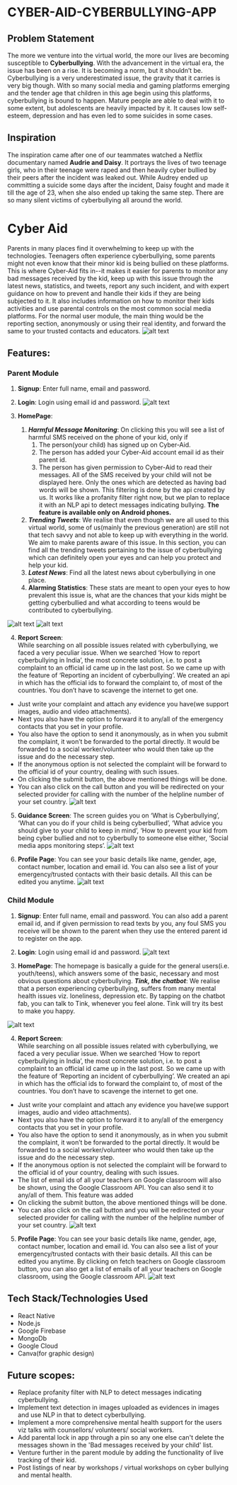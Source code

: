 # CYBER-AID-CYBERBULLYING-APP

## Problem Statement
The more we venture into the virtual world, the more our lives are becoming susceptible to **Cyberbullying**. With the advancement in the virtual era, the issue has been on a rise. It is becoming a norm, but it shouldn’t be. Cyberbullying is a very underestimated issue, the gravity that it carries is very big though. With so many social media and gaming platforms emerging and the tender age that children in this age begin using this platforms, cyberbullying is bound to happen. Mature people are able to deal with it to some extent, but adolescents are heavily impacted by it. It causes low self-esteem, depression and has even led to some suicides in some cases.

## Inspiration
The inspiration came after one of our teammates watched a Netflix documentary named **Audrie and Daisy**. It portrays the lives of two teenage girls, who in their teenage were raped and then heavily cyber bullied by their peers after the incident was leaked out. While Audrey ended up committing a suicide some days after the incident, Daisy fought and made it till the age of 23, when she also ended up taking the same step.
There are so many silent victims of cyberbullying all around the world.


# Cyber Aid
Parents in many places find it overwhelming to keep up with the technologies.
Teenagers often experience cyberbullying, some parents might not even know that their minor kid is being bullied on these platforms. This is where Cyber-Aid fits in--it makes it easier for parents to monitor any bad messages received by the kid, keep up with this issue through the latest news, statistics, and tweets, report any such incident, and with expert guidance on how to prevent and handle their kids if they are being subjected to it. It also includes information on how to monitor their kids activities and use parental controls on the most common social media platforms.
For the normal user module, the main thing would be the reporting section, anonymously or using their real identity, and forward the same to your trusted contacts and educators.
![alt text](https://res.cloudinary.com/sh24sh25/image/upload/v1608453181/Cyber-Aid/PicsArt_12-20-02.02.05_lyjfg0.jpg "Authentication screens")


## Features:
### Parent Module
1. **Signup**: Enter full name, email and password.
   
2. **Login**: Login using email id and password.
![alt text](https://res.cloudinary.com/sh24sh25/image/upload/v1608452872/Cyber-Aid/PicsArt_12-20-01.23.07_d3oaws.jpg "Authentication screens")
3. **HomePage**:
    1. ***Harmful Message Monitoring***: 
On clicking this you will see a list of harmful SMS received on the phone of your kid, only if
          1. The person(your child) has signed up on Cyber-Aid.
          2. The person has added your Cyber-Aid account email id as their parent id.
          3. The person has given permission to Cyber-Aid to read their messages. 
         All of the SMS received by your child will not be displayed here. Only the ones which are detected as having bad words will be shown. This filtering is done by the api created by us. It works like a profanity filter right now, but we plan to replace it with an NLP api to detect messages indicating bullying.
         **The feature is available only on Android phones.**
    2. ***Trending Tweets***: 
    We realise that even though we are all used to this virtual world, some of us(mainly the previous generation) are still not that tech savvy and not able to keep up with everything in the world. We aim to make parents aware of this issue.
In this section, you can find all the trending tweets pertaining to the issue of cyberbullying which can definitely open your eyes and can help you protect and help your kid.
   3. ***Latest News***: 
    Find all the latest news about cyberbullying in one place.
   4. **Alarming Statistics**:
These stats are meant to open your eyes to how prevalent this issue is, what are the chances that your kids might be getting cyberbullied and what according to teens would be contributed to cyberbullying.

   
![alt text](https://res.cloudinary.com/sh24sh25/image/upload/v1608454211/Cyber-Aid/225a2a38-b2c7-43f7-bf1e-d2e237b626df_c9oeke.jpg "Homescreen")
![alt text](https://res.cloudinary.com/sh24sh25/image/upload/v1608452874/Cyber-Aid/PicsArt_12-20-01.41.36_mk3poi.jpg "Homescreen")
<!--     2. ***Tink, the chatbot***: By clicking on the ‘Let’s Talk’ you can let Tink try to resolve your issue, which you can select from the list provided by Tink.
    ![alt text](https://user-images.githubusercontent.com/43985601/99190037-4d40e200-278a-11eb-8473-ae225d10b035.jpg "Chill with Tink")
    3. ***Create a meme***: Creating memes is equally as helpful as blogging. A good meme requires a lot of creativity. Boost your creativity or destress yourself by creating a meme.
    ![alt text](https://user-images.githubusercontent.com/43985601/99190036-4c0fb500-278a-11eb-8f2f-6d8d6d142e6e.jpg "Meme Generator")
    4. ***Quote of the day***: Consider this as a daily dose of motivation capsuled in a sentence, Quote of the day will show a new inspiration quote everyday.
    5. ***Tracks to refresh your mood***: Music has therapeutic powers. To calm your mind, we present you a list of albums from Spotify, sorted to cater to your specific needs.
    ![alt text](https://user-images.githubusercontent.com/43985601/99189365-da823780-2786-11eb-9f2a-1e07f1988e96.jpg "Tracks to refresh your mood from Spotify")
    6. ***Games to Relax your mind***: Who doesn’t love bursting a bubble wrap?! The best ways to deal with stress & anxiety is to walk in rain, popping the bubble, pop the bubble wrap, turn the switch on or off etc. In this section we provide you with all such games.
    ![alt text](https://user-images.githubusercontent.com/43985601/99189360-d81fdd80-2786-11eb-9983-fdf540867718.jpg "Games to relax your mind")
    
 -->
4. **Report Screen**:   
While searching on all possible issues related with cyberbullying, we faced a very peculiar issue. When we searched ‘How to report cyberbullying in India’, the most concrete solution, i.e. to post a complaint to an official id came up in the last post. 
So we came up with the feature of ‘Reporting an incident of cyberbullying’. 
We created an api in which has the official ids to forward the complaint to, of most of the countries. You don’t have to scavenge the internet to get one.
* Just write your complaint and attach any evidence you have(we support images, audio and video attachments).  
* Next you also have the option to forward it to any/all of the emergency contacts that you set in your profile.
* You also have the option to send it anonymously, as in when you submit the complaint, it won’t be forwarded to the portal directly. It would be forwarded to a social worker/volunteer who would then take up the issue and do the necessary step. 
* If the anonymous option is not selected the complaint will be forward to the official id of your country, dealing with such issues.
* On clicking the submit button, the above mentioned things will be done.
* You can also click on the call button and you will be redirected on your selected provider for calling with the number of the helpline number of your set country.
![alt text](https://res.cloudinary.com/sh24sh25/image/upload/v1608452874/Cyber-Aid/PicsArt_12-20-01.49.00_iy4tnk.jpg "Blogs and articles")


5. **Guidance Screen**:
   The screen guides you on ‘What is Cyberbullying’, ‘What can you do if your child is being cyberbullied’, ‘What advice you should give to your child to keep in mind’, ‘How to prevent your kid from being cyber bullied and not to cyberbully to someone else either, ‘Social media apps monitoring steps’.
   ![alt text](https://res.cloudinary.com/sh24sh25/image/upload/v1608453483/Cyber-Aid/PicsArt_12-20-01.52.59_stymhq.jpg "Blogs and articles")
<!-- 
    ![alt text](https://res.cloudinary.com/sh24sh25/image/upload/v1608453862/Cyber-Aid/097bc9f4-6171-4373-b352-77d6e88e6b39_xvqr0g.jpg "Professional help")

6. **Fitness & Lifestyle page**: See a list of mental health issues. Tap on an item to explore guidance to get relief from it.
* On clicking any issue: You can see a list of subcategories.
* By clicking on any sub-category you will visit a page with posts related to the main issue and pertaining to the selected sub-category. Click on any post to view it. 
![alt text](https://user-images.githubusercontent.com/43985601/99189358-d6561a00-2786-11eb-8657-9f38f9139324.jpg "Fitness screens")
![alt text](https://user-images.githubusercontent.com/43985601/99190032-487c2e00-278a-11eb-9594-b94bdf88f55c.jpg "Fitness Sub Screens") -->
6. **Profile Page**:
   You can see your basic details like name, gender, age, contact number, location and email id. You can also see a list of your emergency/trusted contacts with their basic details. All this can be edited you anytime.
   ![alt text](https://res.cloudinary.com/sh24sh25/image/upload/v1608453862/Cyber-Aid/097bc9f4-6171-4373-b352-77d6e88e6b39_xvqr0g.jpg "Professional help")
   
### Child Module
1. **Signup**: Enter full name, email and password. You can also add a parent email id, and if given permission to read texts by you, any foul SMS you receive will be shown to the parent when they use the entered parent id to register on the app. 

2. **Login**: Login using email id and password.
![alt text](https://res.cloudinary.com/sh24sh25/image/upload/v1608455151/Cyber-Aid/PicsArt_12-20-02.31.38_o2b2dx.jpg "Authentication screens")

3. **HomePage**:
   The homepage is basically a guide for the general users(i.e. youth/teens), which answers some of the basic, necessary and most obvious questions about cyberbullying.
   ***Tink, the chatbot***: We realise that a person experiencing cyberbullying, suffers from many mental health issues viz. loneliness, depression etc. By tapping on the chatbot fab, you can talk to Tink, whenever you feel alone. Tink will try its best to make you happy.
   
![alt text](https://res.cloudinary.com/sh24sh25/image/upload/v1608455376/Cyber-Aid/PicsArt_12-20-02.38.45_ttc6zj.jpg "Homescreen")
<!-- ![alt text](https://res.cloudinary.com/sh24sh25/image/upload/v1608452874/Cyber-Aid/PicsArt_12-20-01.41.36_mk3poi.jpg "Homescreen") -->
<!--     2. ***Tink, the chatbot***: By clicking on the ‘Let’s Talk’ you can let Tink try to resolve your issue, which you can select from the list provided by Tink.
    ![alt text](https://user-images.githubusercontent.com/43985601/99190037-4d40e200-278a-11eb-8473-ae225d10b035.jpg "Chill with Tink")
    3. ***Create a meme***: Creating memes is equally as helpful as blogging. A good meme requires a lot of creativity. Boost your creativity or destress yourself by creating a meme.
    ![alt text](https://user-images.githubusercontent.com/43985601/99190036-4c0fb500-278a-11eb-8f2f-6d8d6d142e6e.jpg "Meme Generator")
    4. ***Quote of the day***: Consider this as a daily dose of motivation capsuled in a sentence, Quote of the day will show a new inspiration quote everyday.
    5. ***Tracks to refresh your mood***: Music has therapeutic powers. To calm your mind, we present you a list of albums from Spotify, sorted to cater to your specific needs.
    ![alt text](https://user-images.githubusercontent.com/43985601/99189365-da823780-2786-11eb-9f2a-1e07f1988e96.jpg "Tracks to refresh your mood from Spotify")
    6. ***Games to Relax your mind***: Who doesn’t love bursting a bubble wrap?! The best ways to deal with stress & anxiety is to walk in rain, popping the bubble, pop the bubble wrap, turn the switch on or off etc. In this section we provide you with all such games.
    ![alt text](https://user-images.githubusercontent.com/43985601/99189360-d81fdd80-2786-11eb-9983-fdf540867718.jpg "Games to relax your mind")
    
 -->
4. **Report Screen**:   
While searching on all possible issues related with cyberbullying, we faced a very peculiar issue. When we searched ‘How to report cyberbullying in India’, the most concrete solution, i.e. to post a complaint to an official id came up in the last post. 
So we came up with the feature of ‘Reporting an incident of cyberbullying’. 
We created an api in which has the official ids to forward the complaint to, of most of the countries. You don’t have to scavenge the internet to get one.
* Just write your complaint and attach any evidence you have(we support images, audio and video attachments).  
* Next you also have the option to forward it to any/all of the emergency contacts that you set in your profile.
* You also have the option to send it anonymously, as in when you submit the complaint, it won’t be forwarded to the portal directly. It would be forwarded to a social worker/volunteer who would then take up the issue and do the necessary step. 
* If the anonymous option is not selected the complaint will be forward to the official id of your country, dealing with such issues.
* The list of email ids of all your teachers on Google classroom will also be shown, using the Google Classroom API. You can also send it to any/all of them. This feature was added 
* On clicking the submit button, the above mentioned things will be done.
* You can also click on the call button and you will be redirected on your selected provider for calling with the number of the helpline number of your set country.
![alt text](https://res.cloudinary.com/sh24sh25/image/upload/v1608463747/Cyber-Aid/PicsArt_12-20-04.48.19_t8wsns.jpg "Blogs and articles")
   
5. **Profile Page**:
   You can see your basic details like name, gender, age, contact number, location and email id. You can also see a list of your emergency/trusted contacts with their basic details. All this can be edited you anytime. By clicking on fetch teachers on Google classroom button, you can also get a list of emails of all your teachers on Google classroom, using the Google classroom API.
   ![alt text](https://res.cloudinary.com/sh24sh25/image/upload/v1608463561/Cyber-Aid/PicsArt_12-20-04.51.58_tawva6.jpg "Professional help")

## Tech Stack/Technologies Used
* React Native
* Node.js
* Google Firebase
* MongoDb
* Google Cloud
* Canva(for graphic design)


## Future scopes:
* Replace profanity filter with NLP to detect messages indicating cyberbullying.
* Implement text detection in images uploaded as evidences in images and use NLP in that to detect cyberbullying.
* Implement a more comprehensive mental health support for the users viz talks with counsellors/ volunteers/ social workers.
* Add parental lock in app through a pin so any one else can't delete the messages shown in the 'Bad messages received by your child' list.
* Venture further in the parent module by adding the functionality of live tracking of their kid.
* Post listings of near by workshops / virtual workshops on cyber bullying and mental health.
